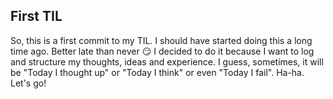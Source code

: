 ## First TIL

So, this is a first commit to my TIL. I should have started doing this a long time ago. Better late than never :smirk:
I decided to do it because I want to log and structure my thoughts, ideas and experience. I guess, sometimes, it will
be "Today I thought up" or "Today I think" or even "Today I fail". Ha-ha. Let's go!